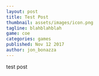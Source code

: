 ```yaml
---
layout: post
title: Test Post
thumbnail: assets/images/icon.png
tagline: blahblahblah
game: coe
categories: games
published: Nov 12 2017
author: jon_bonazza
---
```

 test post
